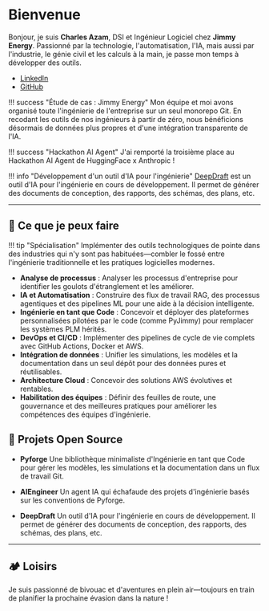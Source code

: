# Bienvenue

Bonjour, je suis **Charles Azam**, DSI et Ingénieur Logiciel chez **Jimmy Energy**. Passionné par la technologie, l'automatisation, l'IA, mais aussi par l'industrie, le génie civil et les calculs à la main, je passe mon temps à développer des outils.

- [LinkedIn](https://www.linkedin.com/in/charles-azam-a4223b135/)
- [GitHub](https://github.com/charles-azam)


!!! success "Étude de cas : Jimmy Energy"
    Mon équipe et moi avons organisé toute l'ingénierie de l'entreprise sur un seul monorepo Git. En recodant les outils de nos ingénieurs à partir de zéro, nous bénéficions désormais de données plus propres et d'une intégration transparente de l'IA.

!!! success "Hackathon AI Agent"
    J'ai remporté la troisième place au Hackathon AI Agent de HuggingFace x Anthropic !

!!! info "Développement d'un outil d'IA pour l'ingénierie"
    [DeepDraft](https://deepdraft.dev) est un outil d'IA pour l'ingénierie en cours de développement. Il permet de générer des documents de conception, des rapports, des schémas, des plans, etc.

---


## 💼 Ce que je peux faire

!!! tip "Spécialisation"
    Implémenter des outils technologiques de pointe dans des industries qui n'y sont pas habituées—combler le fossé entre l'ingénierie traditionnelle et les pratiques logicielles modernes.

- **Analyse de processus** : Analyser les processus d'entreprise pour identifier les goulots d'étranglement et les améliorer.
- **IA et Automatisation** : Construire des flux de travail RAG, des processus agentiques et des pipelines ML pour une aide à la décision intelligente.
- **Ingénierie en tant que Code** : Concevoir et déployer des plateformes personnalisées pilotées par le code (comme PyJimmy) pour remplacer les systèmes PLM hérités.
- **DevOps et CI/CD** : Implémenter des pipelines de cycle de vie complets avec GitHub Actions, Docker et AWS.
- **Intégration de données** : Unifier les simulations, les modèles et la documentation dans un seul dépôt pour des données pures et réutilisables.
- **Architecture Cloud** : Concevoir des solutions AWS évolutives et rentables.
- **Habilitation des équipes** : Définir des feuilles de route, une gouvernance et des meilleures pratiques pour améliorer les compétences des équipes d'ingénierie.


## 🔧 Projets Open Source

- **Pyforge**
  Une bibliothèque minimaliste d'Ingénierie en tant que Code pour gérer les modèles, les simulations et la documentation dans un flux de travail Git.
- **AIEngineer**
  Un agent IA qui échafaude des projets d'ingénierie basés sur les conventions de Pyforge.

- **DeepDraft**
  Un outil d'IA pour l'ingénierie en cours de développement. Il permet de générer des documents de conception, des rapports, des schémas, des plans, etc.


---

## 🏕️ Loisirs

Je suis passionné de bivouac et d'aventures en plein air—toujours en train de planifier la prochaine évasion dans la nature !
